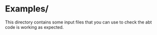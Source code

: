 # Examples/
This directory contains some input files that you can use to check the abt code is working as expected.
